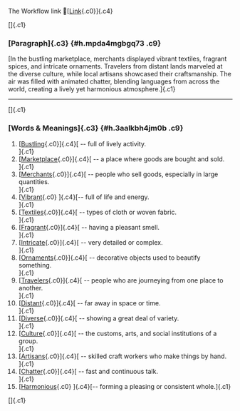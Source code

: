 The Workflow link
👏[[Link](https://www.google.com/url?q=http://www.google.com&sa=D&source=editors&ust=1757506586852176&usg=AOvVaw3Jg_82KLoSU5C3_rK78Sxo){.c0}]{.c4}

[]{.c1}

### [Paragraph]{.c3} {#h.mpda4mgbgq73 .c9}

[In the bustling marketplace, merchants displayed vibrant textiles,
fragrant spices, and intricate ornaments. Travelers from distant lands
marveled at the diverse culture, while local artisans showcased their
craftsmanship. The air was filled with animated chatter, blending
languages from across the world, creating a lively yet harmonious
atmosphere.]{.c1}

------------------------------------------------------------------------

[]{.c1}

### [Words & Meanings]{.c3} {#h.3aalkbh4jm0b .c9}

1.  [[Bustling](https://www.google.com/url?q=http://www.google.com&sa=D&source=editors&ust=1757506586853298&usg=AOvVaw2k-Pq5KZFyKB8hdGcqrKFe){.c0}]{.c4}[ --
    full of lively activity.\
    ]{.c1}
2.  [[Marketplace](https://www.google.com/url?q=http://www.google.com&sa=D&source=editors&ust=1757506586853521&usg=AOvVaw3dixU8wbiQQMTJNKcRPwZs){.c0}]{.c4}[ --
    a place where goods are bought and sold.\
    ]{.c1}
3.  [[Merchants](https://www.google.com/url?q=http://www.google.com&sa=D&source=editors&ust=1757506586853720&usg=AOvVaw0ac5jjiDYEYiKW_NxkrPgr){.c0}]{.c4}[ --
    people who sell goods, especially in large quantities.\
    ]{.c1}
4.  [[Vibrant](https://www.google.com/url?q=http://www.google.com&sa=D&source=editors&ust=1757506586853922&usg=AOvVaw12bivfyLdIQwTss3iHMPgJ){.c0}
    ]{.c4}[-- full of life and energy.\
    ]{.c1}
5.  [[Textiles](https://www.google.com/url?q=http://www.google.com&sa=D&source=editors&ust=1757506586854080&usg=AOvVaw3_SWI6Q2WpcoF7WqbM-Krf){.c0}]{.c4}[ --
    types of cloth or woven fabric.\
    ]{.c1}
6.  [[Fragrant](https://www.google.com/url?q=http://www.google.com&sa=D&source=editors&ust=1757506586854259&usg=AOvVaw2McC2VLzNMryoLh5AO6BTy){.c0}]{.c4}[ --
    having a pleasant smell.\
    ]{.c1}
7.  [[Intricate](https://www.google.com/url?q=http://www.google.com&sa=D&source=editors&ust=1757506586854422&usg=AOvVaw1T5OyYEqOGgeSKqZ0M8OFc){.c0}]{.c4}[ --
    very detailed or complex.\
    ]{.c1}
8.  [[Ornaments](https://www.google.com/url?q=http://www.google.com&sa=D&source=editors&ust=1757506586854605&usg=AOvVaw32sZhEDZBGCrKDwLDgmV55){.c0}]{.c4}[ --
    decorative objects used to beautify something.\
    ]{.c1}
9.  [[Travelers](https://www.google.com/url?q=http://www.google.com&sa=D&source=editors&ust=1757506586854805&usg=AOvVaw2kijWNyfDZzYRkoyBLIZcC){.c0}]{.c4}[ --
    people who are journeying from one place to another.\
    ]{.c1}
10. [[Distant](https://www.google.com/url?q=http://www.google.com&sa=D&source=editors&ust=1757506586855055&usg=AOvVaw0yoxV5t2MbUx9l2TtlZQyI){.c0}]{.c4}[ --
    far away in space or time.\
    ]{.c1}
11. [[Diverse](https://www.google.com/url?q=http://www.google.com&sa=D&source=editors&ust=1757506586855263&usg=AOvVaw0CwDWk-ek5UmOMTvXp7Z4Y){.c0}]{.c4}[ --
    showing a great deal of variety.\
    ]{.c1}
12. [[Culture](https://www.google.com/url?q=http://www.google.com&sa=D&source=editors&ust=1757506586855456&usg=AOvVaw3KDVPwJ6bOUqLAD6bWl8yM){.c0}]{.c4}[ --
    the customs, arts, and social institutions of a group.\
    ]{.c1}
13. [[Artisans](https://www.google.com/url?q=http://www.google.com&sa=D&source=editors&ust=1757506586855654&usg=AOvVaw0IavYopgciHIEEz8p6_71P){.c0}]{.c4}[ --
    skilled craft workers who make things by hand.\
    ]{.c1}
14. [[Chatter](https://www.google.com/url?q=http://www.google.com&sa=D&source=editors&ust=1757506586855841&usg=AOvVaw25i00gLjYn_vW67zIc2bVn){.c0}]{.c4}[ --
    fast and continuous talk.\
    ]{.c1}
15. [[Harmonious](https://www.google.com/url?q=http://www.google.com&sa=D&source=editors&ust=1757506586856030&usg=AOvVaw1BbQy9rPklDJv4uojzh04D){.c0}
    ]{.c4}[-- forming a pleasing or consistent whole.]{.c1}

[]{.c1}
